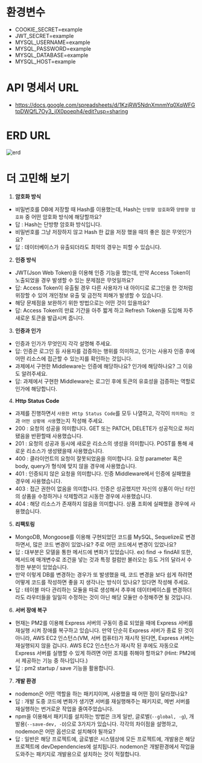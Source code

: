 # 환경변수
- COOKIE_SECRET=example
- JWT_SECRET=example
- MYSQL_USERNAME=example
- MYSQL_PASSWORD=example
- MYSQL_DATABASE=example
- MYSQL_HOST=example

# API 명세서 URL

- https://docs.google.com/spreadsheets/d/1KzjRW5NdnXmnmYq0XqWFGtpDWQfL7Oy3_jlX0poeph4/edit?usp=sharing

# ERD URL

![erd](https://velog.velcdn.com/images/wlduq0150/post/1c0e57b8-5427-4e09-831b-32eb3c40b6d5/image.png)

# 더 고민해 보기

1. **암호화 방식**
- 비밀번호를 DB에 저장할 때 Hash를 이용했는데, Hash는 `단방향 암호화`와 `양방향 암호화` 중 어떤 암호화 방식에 해당할까요?
- 답 : Hash는 단방향 암호화 방식입니다.
- 비밀번호를 그냥 저장하지 않고 Hash 한 값을 저장 했을 때의 좋은 점은 무엇인가요?
- 답 : 데이터베이스가 유출되더라도 최악의 경우는 피할 수 있습니다.

2. **인증 방식**
- JWT(Json Web Token)을 이용해 인증 기능을 했는데, 만약 Access Token이 노출되었을 경우 발생할 수 있는 문제점은 무엇일까요?
- 답: Access Token이 유출될 경우 다른 사용자가 내 아이디로 로그인을 한 것처럼 위장할 수 있어 개인정보 유출 및 금전적 피해가 발생할 수 있습니다.
- 해당 문제점을 보완하기 위한 방법으로는 어떤 것이 있을까요?
- 답: Access Token의 만료 기간을 아주 짧게 하고 Refresh Token을 도입해 자주 새로운 토큰을 발급시켜 줍니다.

3. **인증과 인가**
- 인증과 인가가 무엇인지 각각 설명해 주세요.
- 답: 인증은 로그인 등 사용자를 검증하는 행위를 의미하고, 인가는 사용자 인증 후에 어떤 리소스에 접근할 수 있는지를 확인하는 것입니다.
- 과제에서 구현한 Middleware는 인증에 해당하나요? 인가에 해당하나요? 그 이유도 알려주세요.
- 답: 과제에서 구현한 Middleware는 로그인 후에 토큰의 유효성을 검증하는 역할로 인가에 해당합니다.

4. **Http Status Code**
- 과제를 진행하면서 `사용한 Http Status Code`를 모두 나열하고, 각각이 `의미하는 것`과 `어떤 상황에 사용`했는지 작성해 주세요.
- 200 : 요청의 성공을 의미합니다. GET 또는 PATCH, DELETE가 성공적으로 처리됐음을 반환할때 사용했습니다.
- 201 : 요청의 성공과 동시에 새로운 리소스의 생성을 의미합니다. POST를 통해 새로운 리소스가 생성됐을때 사용했습니다.
- 400 : 클라이언트의 요청이 잘못되었음을 의미합니다. 요청 parameter 혹은 body, query가 형식에 맞지 않을 경우에 사용했습니다.
- 401 : 인증되지 않은 요청을 의미합니다. 인증 Middleware에서 인증에 실패했을 경우에 사용했습니다.
- 403 : 접근 권한이 없음을 의미합니다. 인증은 성공했지만 자신의 상품이 아닌 타인의 상품을 수정하거나 삭제할려고 시동한 경우에 사용했습니다.
- 404 : 해당 리소스가 존재하지 않음을 의미합니다. 상품 조회에 실패했을 경우에 사용했습니다.

5. **리팩토링**
- MongoDB, Mongoose를 이용해 구현되었던 코드를 MySQL, Sequelize로 변경하면서, 많은 코드 변경이 있었나요? 주로 어떤 코드에서 변경이 있었나요?
- 답 : 대부분은 모델을 통한 메서드에 변화가 있었습니다. ex) find -> findAll 또한, 메서드에 매개변수로 조건을 넣는 것과 특정 컬럼만 불러오는 등도 거의 달라서 수정한 부분이 있었습니다.
- 만약 이렇게 DB를 변경하는 경우가 또 발생했을 때, 코드 변경을 보다 쉽게 하려면 어떻게 코드를 작성하면 좋을 지 생각나는 방식이 있나요? 있다면 작성해 주세요.
- 답 : 테이블 마다 관리하는 모듈을 따로 생성해서 추후에 데이터베이스를 변경하더라도 라우터들을 일일히 수정하는 것이 아닌 해당 모듈만 수정해주면 될 것입니다.

6. **서버 장애 복구**
- 현재는 PM2를 이용해 Express 서버의 구동이 종료 되었을 때에 Express 서버를 재실행 시켜 장애를 복구하고 있습니다. 만약 단순히 Express 서버가 종료 된 것이 아니라, AWS EC2 인스턴스(VM, 서버 컴퓨터)가 재시작 된다면, Express 서버는 재실행되지 않을 겁니다. AWS EC2 인스턴스가 재시작 된 후에도 자동으로 Express 서버를 실행할 수 있게 하려면 어떤 조치를 취해야 할까요?
(Hint: PM2에서 제공하는 기능 중 하나입니다.)
- 답 : pm2 startup / save 기능을 활용합니다.

7. **개발 환경**
- nodemon은 어떤 역할을 하는 패키지이며, 사용했을 때 어떤 점이 달라졌나요?
- 답 : 개발 도중 코드에 변화가 생기면 서버를 재실행해주는 패키지로, 메번 서버를 재실행하는 번거로운 작업을 줄여주었습니다.
- npm을 이용해서 패키지를 설치하는 방법은 크게 일반, 글로벌(`--global, -g`), 개발용(`--save-dev, -D`)으로 3가지가 있습니다. 각각의 차이점을 설명하고, nodemon은 어떤 옵션으로 설치해야 될까요?
- 답 : 일반은 해당 프로젝트에, 글로벌은 시스템상에 모든 프로젝트에, 개발용은 해당 프로젝트에 devDependencies에 설치됩니다. nodemon은 개발환경에서 작업을 도와주는 패키지로 개발용으로 설치하는 것이 적절합니다.
